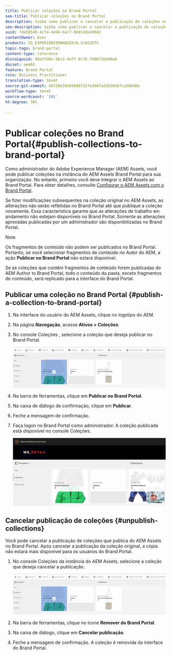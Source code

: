 ```yaml
---
title: Publicar coleções no Brand Portal
seo-title: Publicar coleções no Brand Portal
description: Saiba como publicar e cancelar a publicação de coleções no Brand Portal.
seo-description: Saiba como publicar e cancelar a publicação de coleções no Brand Portal.
uuid: 7de58548-4cfa-4a94-bac7-9e914dee9042
contentOwner: User
products: SG_EXPERIENCEMANAGER/6.5/ASSETS
topic-tags: brand-portal
content-type: reference
discoiquuid: 90e3fd0e-9bc3-4aff-8c7b-7408f5b940e8
docset: aem65
feature: Brand Portal
role: Business Practitioner
translation-type: tm+mt
source-git-commit: 48726639e93696f32fa368fad2630e6fca50640e
workflow-type: tm+mt
source-wordcount: '341'
ht-degree: 36%

---
```



# Publicar coleções no Brand Portal{#publish-collections-to-brand-portal}

Como administrador do Adobe Experience Manager (AEM) Assets, você pode publicar coleções na instância do AEM Assets Brand Portal para sua organização. No entanto, primeiro você deve integrar o AEM Assets ao Brand Portal. Para obter detalhes, consulte [Configurar o AEM Assets com o Brand Portal](/help/assets/configure-aem-assets-with-brand-portal.md).

Se fizer modificações subsequentes na coleção original no AEM Assets, as alterações não serão refletidas no Brand Portal até que publique a coleção novamente. Essa característica garante que as alterações de trabalho em andamento não estejam disponíveis no Brand Portal. Somente as alterações aprovadas publicadas por um administrador são disponibilizadas no Brand Portal.

>[!NOTE]
>
>Os fragmentos de conteúdo não podem ser publicados no Brand Portal. Portanto, se você selecionar fragmentos de conteúdo no Autor do AEM, a ação **Publicar no Brand Portal** não estará disponível.
>
>Se as coleções que contêm fragmentos de conteúdo forem publicadas do AEM Author to Brand Portal, todo o conteúdo da pasta, exceto fragmentos de conteúdo, será replicado para a interface do Brand Portal.

## Publicar uma coleção no Brand Portal {#publish-a-collection-to-brand-portal}

1. Na interface do usuário do AEM Assets, clique no logotipo do AEM.
1. Na página **Navegação**, acesse **Ativos > Coleções**.
1. No console Coleções , selecione a coleção que deseja publicar no Brand Portal.

   ![select_collection](assets/select_collection.png)

1. Na barra de ferramentas, clique em **Publicar no Brand Portal**.
1. Na caixa de diálogo de confirmação, clique em **Publicar**.
1. Feche a mensagem de confirmação.
1. Faça logon no Brand Portal como administrador. A coleção publicada está disponível no console Coleções.

   ![coleção publicada](assets/published_collection.png)

## Cancelar publicação de coleções {#unpublish-collections}

Você pode cancelar a publicação de coleções que publica do AEM Assets no Brand Portal. Após cancelar a publicação da coleção original, a cópia não estará mais disponível para os usuários do Brand Portal.

1. No console Coleções da instância do AEM Assets, selecione a coleção que deseja cancelar a publicação.

   ![select_collection-1](assets/select_collection-1.png)

1. Na barra de ferramentas, clique no ícone **Remover do Brand Portal**.
1. Na caixa de diálogo, clique em **Cancelar publicação**.
1. Feche a mensagem de confirmação. A coleção é removida da interface do Brand Portal.

